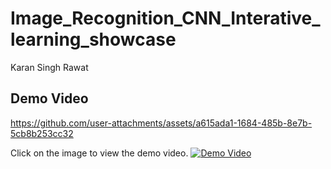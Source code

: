 # Image_Recognition_CNN_Interative_learning_showcase
Karan Singh Rawat


## Demo Video

https://github.com/user-attachments/assets/a615ada1-1684-485b-8e7b-5cb8b253cc32

Click on the image to view the demo video.
[![Demo Video](https://img.youtube.com/vi/VIDEO_ID/0.jpg)](https://github.com/kk8873/Image_Recognition_CNN_Interative_learning_showcase/blob/1733c6a9d346ad46b8798c0ac900b46eb8f74451/demo_video.mp4)




